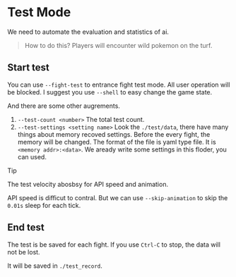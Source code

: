 # Test Mode

We need to automate the evaluation and statistics of ai.

> How to do this? Players will encounter wild pokemon on the turf.

## Start test

You can use `--fight-test` to entrance fight test mode. All user operation will be blocked. I suggest you use `--shell` to easy change the game state.

And there are some other augrements.

1. `--test-count <number>`
   The total test count.
2. `--test-settings <setting name>`
   Look the `./test/data`, there have many things about memory recoved settings.
   Before the every fight, the memory will be changed.
   The format of the file is yaml type file. It is `<memory addr>:<data>`. We aready write some settings in this floder, you can used.

> [!TIP]
> The test velocity abosbsy for API speed and animation.
>
> API speed is difficut to contral. But we can use `--skip-animation` to skip the `0.01s` sleep for each tick.

## End test

The test is be saved for each fight. If you use `Ctrl-C` to stop, the data will not be lost.

It will be saved in `./test_record`.
